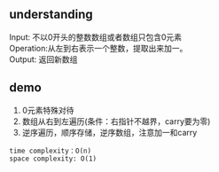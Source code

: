 ## understanding

Input: 不以0开头的整数数组或者数组只包含0元素<br>
Operation:从左到右表示一个整数，提取出来加一。<br>
Output: 返回新数组

## demo
1. 0元素特殊对待 
2. 数组从右到左遍历(条件：右指针不越界，carry要为零)
3. 逆序遍历，顺序存储，逆序数组，注意加一和carry
```
time complexity：O(n)
space complexity: O(1)
```